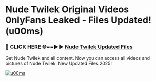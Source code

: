 # Nude Twilek Original Videos 0nlyFans Leaked - Files Updated! (u00ms)

<h3>🔴 CLICK HERE 🌐==►► <a href="https://tinyurl.com/y5r63du9" rel="nofollow">Nude Twilek Updated Files</a></h3>

Get Nude Twilek and all content. Now you can access all videos and pictures of Nude Twilek. New Updated Files 2025!

[![u00ms](https://i.imgur.com/UVo9nyh.gif)](https://tinyurl.com/y5r63du9)